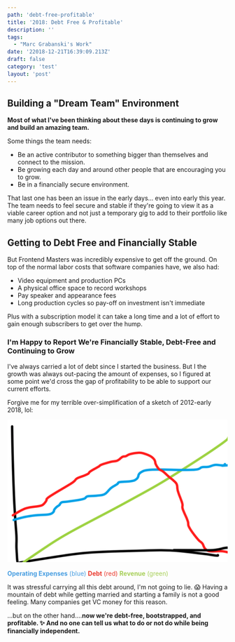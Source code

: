 ```yaml
---
path: 'debt-free-profitable'
title: '2018: Debt Free & Profitable'
description: ''
tags:
  - "Marc Grabanski's Work"
date: '22018-12-21T16:39:09.213Z'
draft: false
category: 'test'
layout: 'post'
---
```


## Building a "Dream Team" Environment

**Most of what I've been thinking about these days is continuing to grow and build an amazing team.**

Some things the team needs:

- Be an active contributor to something bigger than themselves and connect to the mission.
- Be growing each day and around other people that are encouraging you to grow.
- Be in a financially secure environment.

That last one has been an issue in the early days... even into early this year. The team needs to feel secure and stable if they're going to view it as a viable career option and not just a temporary gig to add to their portfolio like many job options out there.

## Getting to Debt Free and Financially Stable

But Frontend Masters was incredibly expensive to get off the ground. On top of the normal labor costs that software companies have, we also had:

- Video equipment and production PCs
- A physical office space to record workshops
- Pay speaker and appearance fees
- Long production cycles so pay-off on investment isn't immediate

Plus with a subscription model it can take a long time and a lot of effort to gain enough subscribers to get over the hump.

### I'm Happy to Report We're Financially Stable, Debt-Free and Continuing to Grow

I've always carried a lot of debt since I started the business. But I the growth was always out-pacing the amount of expenses, so I figured at some point we'd cross the gap of profitability to be able to support our current efforts.

Forgive me for my terrible over-simplification of a sketch of 2012-early 2018, lol:

![Debt vs Team vs Revenue](debt-team-revenue.png)

<span style="color:#489EE1">**Operating Expenses** (blue)</span>
<span style="color:#EA3B2F">**Debt** (red)</span>
<span style="color:#A7CF58">**Revenue** (green)</span>

It was stressful carrying all this debt around, I'm not going to lie. 😱 Having a mountain of debt while getting married and starting a family is not a good feeling. Many companies get VC money for this reason.

...but on the other hand....**now we're debt-free, bootstrapped, and profitable. ✨ And no one can tell us what to do or not do while being financially independent.**
